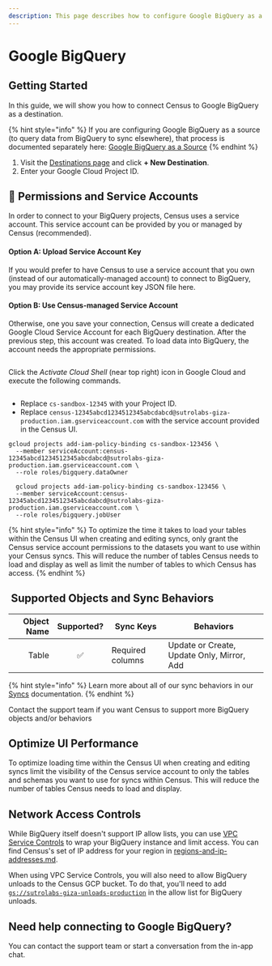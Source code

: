```yaml
---
description: This page describes how to configure Google BigQuery as a Census destination.
---
```


# Google BigQuery

## Getting Started

In this guide, we will show you how to connect Census to Google BigQuery as a destination.

{% hint style="info" %}
If you are configuring Google BigQuery as a source (to query data from BigQuery to sync elsewhere), that process is documented separately here: [Google BigQuery as a Source](../../sources/available-sources/google-bigquery.md)
{% endhint %}

1. Visit the [Destinations page](https://app.getcensus.com/destinations) and click **+ New Destination**.
2. Enter your Google Cloud Project ID.

## 🔑 Permissions and Service Accounts

In order to connect to your BigQuery projects, Census uses a service account. This service account can be provided by you or managed by Census (recommended).

#### Option A: Upload Service Account Key

If you would prefer to have Census to use a service account that you own (instead of our automatically-managed account) to connect to BigQuery, you may provide its service account key JSON file here.

#### Option B: Use Census-managed Service Account

Otherwise, one you save your connection, Census will create a dedicated Google Cloud Service Account for each BigQuery destination. After the previous step, this account was created. To load data into BigQuery, the account needs the appropriate permissions.

<figure><img src="../../.gitbook/assets/Screenshot 2023-07-21 at 8.55.40 AM.png" alt=""><figcaption></figcaption></figure>

Click the _Activate Cloud Shell_ (near top right) icon in Google Cloud and execute the following commands.

<figure><img src="../../.gitbook/assets/image (1) (1) (1) (1) (1) (1) (1) (1).png" alt=""><figcaption></figcaption></figure>

* Replace `cs-sandbox-12345` with your Project ID.
* Replace `census-12345abcd1234512345abcdabcd@sutrolabs-giza-production.iam.gserviceaccount.com` with the service account provided in the Census UI.

```
gcloud projects add-iam-policy-binding cs-sandbox-123456 \
  --member serviceAccount:census-12345abcd1234512345abcdabcd@sutrolabs-giza-production.iam.gserviceaccount.com \
  --role roles/bigquery.dataOwner

  gcloud projects add-iam-policy-binding cs-sandbox-123456 \
  --member serviceAccount:census-12345abcd1234512345abcdabcd@sutrolabs-giza-production.iam.gserviceaccount.com \
  --role roles/bigquery.jobUser
```

{% hint style="info" %}
To optimize the time it takes to load your tables within the Census UI when creating and editing syncs, only grant the Census service account permissions to the datasets you want to use within your Census syncs. This will reduce the number of tables Census needs to load and display as well as limit the number of tables to which Census has access.
{% endhint %}

## ️ Supported Objects and Sync Behaviors <a href="#supported-objects-and-sync-behaviors" id="supported-objects-and-sync-behaviors"></a>

| **Object Name** | **Supported?** | **Sync Keys**    | **Behaviors**                              |
| --------------: | :------------: | ---------------- | ------------------------------------------ |
|           Table |        ✅       | Required columns | Update or Create, Update Only, Mirror, Add |

{% hint style="info" %}
Learn more about all of our sync behaviors in our [Syncs](../../syncs/overview.md) documentation.
{% endhint %}

Contact the support team if you want Census to support more BigQuery objects and/or behaviors

## Optimize UI Performance

To optimize loading time within the Census UI when creating and editing syncs limit the visibility of the Census service account to only the tables and schemas you want to use for syncs within Census. This will reduce the number of tables Census needs to load and display.

## Network Access Controls

While BigQuery itself doesn't support IP allow lists, you can use [VPC Service Controls](https://cloud.google.com/vpc-service-controls/docs/overview) to wrap your BigQuery instance and limit access. You can find Census's set of IP address for your region in [regions-and-ip-addresses.md](../../misc/security-and-privacy/regions-and-ip-addresses.md "mention").

When using VPC Service Controls, you will also need to allow BigQuery unloads to the Census GCP bucket. To do that, you'll need to add [`gs://sutrolabs-giza-unloads-production`](gs://sutrolabs-giza-unloads-production) in the allow list for BigQuery unloads.

## Need help connecting to Google BigQuery?

You can contact the support team or start a conversation from the in-app chat.
